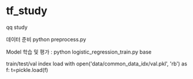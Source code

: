 # tf_study
qq study


데이터 준비 python preprocess.py

Model 학습 및 평가 : python logistic_regression_train.py base


train/test/val index load
with open('data/common_data_idx/val.pkl', 'rb') as f:
    t=pickle.load(f)
